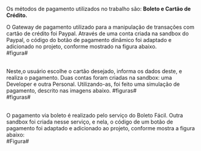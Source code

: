 Os métodos de pagamento utilizados no trabalho são: <b>Boleto e Cartão de Crédito.</b><br>

O Gateway de pagamento utilizado para a manipulação de transações com cartão de crédito foi Paypal. Através de uma conta criada na
sandbox do Paypal, o código do botão de pagamento dinâmico foi adaptado e adicionado no projeto, conforme mostrado na figura abaixo.<br>
#figura#<br><br>

Neste,o usuário escolhe o cartão desejado, informa os dados deste, e realiza o pagamento. Duas contas foram criadas na sandbox: uma 
Developer e outra Personal. Utilizando-as, foi feito uma simulação de pagamento, descrito nas imagens abaixo.
#figuras#<br>
#figuras#<br><br>

O pagamento via boleto é realizado pelo serviço do Boleto Fácil. Outra sandbox foi criada nesse serviço, e nela, o código de um botão
de pagamento foi adaptado e adicionado ao projeto, conforme mostra a figura abaixo:<br>
#Figura#
